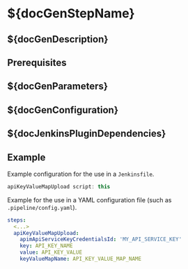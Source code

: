 # ${docGenStepName}

## ${docGenDescription}

## Prerequisites

## ${docGenParameters}

## ${docGenConfiguration}

## ${docJenkinsPluginDependencies}

## Example

Example configuration for the use in a `Jenkinsfile`.

```groovy
apiKeyValueMapUpload script: this
```

Example for the use in a YAML configuration file (such as `.pipeline/config.yaml`).

```yaml
steps:
  <...>
  apiKeyValueMapUpload:
    apimApiServiceKeyCredentialsId: 'MY_API_SERVICE_KEY'
    key: API_KEY_NAME
    value: API_KEY_VALUE
    keyValueMapName: API_KEY_VALUE_MAP_NAME
```
